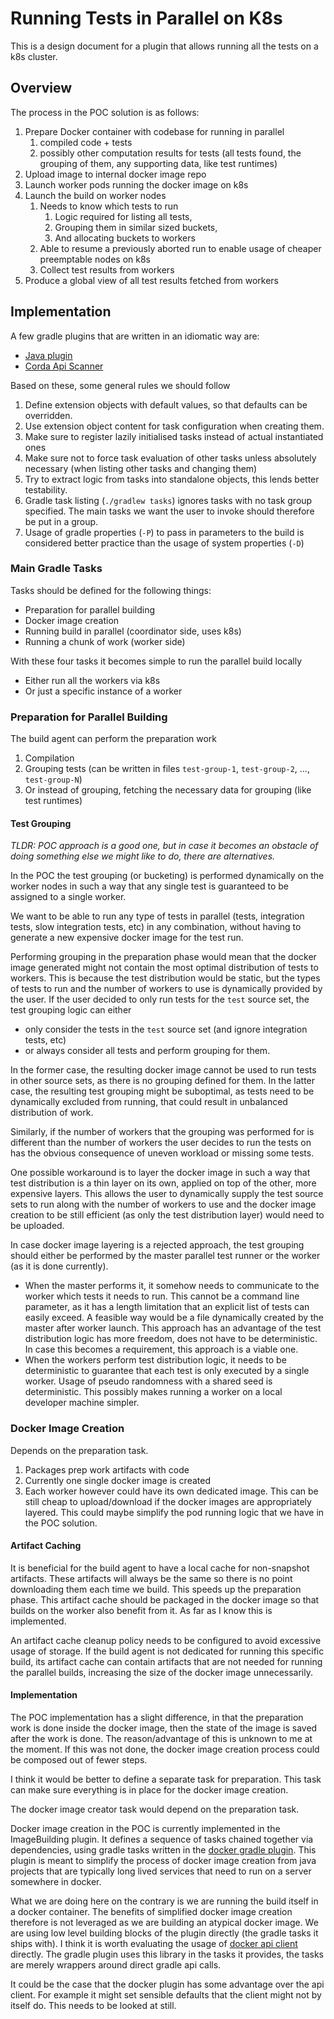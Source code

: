 # Running Tests in Parallel on K8s

This is a design document for a plugin that allows running all the tests on a k8s cluster.

## Overview

The process in the POC solution is as follows:

1. Prepare Docker container with codebase for running in parallel
    1. compiled code + tests
    1. possibly other computation results for tests
    (all tests found, the grouping of them, any supporting data, like test runtimes)
1. Upload image to internal docker image repo
1. Launch worker pods running the docker image on k8s
1. Launch the build on worker nodes
    1. Needs to know which tests to run
        1. Logic required for listing all tests,
        1. Grouping them in similar sized buckets,
        1. And allocating buckets to workers
    1. Able to resume a previously aborted run to enable
    usage of cheaper preemptable nodes on k8s
    1. Collect test results from workers
1. Produce a global view of all test results fetched from workers

## Implementation

A few gradle plugins that are written in an idiomatic way are:
- [Java plugin][java]
- [Corda Api Scanner][apiscan]

[java]: https://github.com/gradle/gradle/blob/master/subprojects/plugins/src/main/java/org/gradle/api/plugins/JavaPlugin.java
[apiscan]: https://github.com/corda/corda-gradle-plugins/tree/master/api-scanner

Based on these, some general rules we should follow

1. Define extension objects with default values, so that defaults can be overridden.
1. Use extension object content for task configuration when creating them.
1. Make sure to register lazily initialised tasks instead of actual instantiated ones
1. Make sure not to force task evaluation of other tasks unless absolutely necessary
(when listing other tasks and changing them)
1. Try to extract logic from tasks into standalone objects, this lends better testability.
1. Gradle task listing (`./gradlew tasks`) ignores tasks with no task group specified.
The main tasks we want the user to invoke should therefore be put in a group.
1. Usage of gradle properties (`-P`) to pass in parameters to the build is considered
better practice than the usage of system properties (`-D`)

### Main Gradle Tasks

Tasks should be defined for the following things:

- Preparation for parallel building
- Docker image creation
- Running build in parallel (coordinator side, uses k8s)
- Running a chunk of work (worker side)

With these four tasks it becomes simple to run the parallel build locally
- Either run all the workers via k8s
- Or just a specific instance of a worker

### Preparation for Parallel Building

The build agent can perform the preparation work

1. Compilation
1. Grouping tests (can be written in files `test-group-1`, `test-group-2`, ..., `test-group-N`)
1. Or instead of grouping, fetching the necessary data for grouping (like test runtimes)

#### Test Grouping

_TLDR: POC approach is a good one, but in case it becomes an obstacle of doing something
else we might like to do, there are alternatives._

In the POC the test grouping (or bucketing) is performed dynamically on the worker nodes
in such a way that any single test is guaranteed to be assigned to a single worker.

We want to be able to run any type of tests in parallel (tests, integration tests,
slow integration tests, etc) in any combination, without having to generate a new
expensive docker image for the test run.

Performing grouping in the preparation phase would mean that the docker image generated
might not contain the most optimal distribution of tests to workers.
This is because the test distribution would be static, but the types of tests to run
and the number of workers to use is dynamically provided by the user.
If the user decided to only run tests for the `test` source set, the test grouping logic
can either

- only consider the tests in the `test` source set (and ignore integration tests, etc)
- or always consider all tests and perform grouping for them.

In the former case, the resulting docker image cannot be used to run tests in other source
sets, as there is no grouping defined for them.
In the latter case, the resulting test grouping might be suboptimal, as tests need to be 
dynamically excluded from running, that could result in unbalanced distribution of work.

Similarly, if the number of workers that the grouping was performed for is different
than the number of workers the user decides to run the tests on has the obvious consequence
of uneven workload or missing some tests.

One possible workaround is to layer the docker image in such a way that test distribution
is a thin layer on its own, applied on top of the other, more expensive layers.
This allows the user to dynamically supply the test source sets to run
along with the number of workers to use and the docker image creation to be still efficient
(as only the test distribution layer) would need to be uploaded.

In case docker image layering is a rejected approach, the test grouping should either
be performed by the master parallel test runner or the worker (as it is done currently).
- When the master performs it, it somehow needs to communicate to the worker
which tests it needs to run.
This cannot be a command line parameter, as it has a length limitation that an
explicit list of tests can easily exceed.
A feasible way would be a file dynamically created by the master after worker launch.
This approach has an advantage of the test distribution logic has more freedom,
does not have to be deterministic.
In case this becomes a requirement, this approach is a viable one.
- When the workers perform test distribution logic, it needs to be deterministic to
guarantee that each test is only executed by a single worker.
Usage of pseudo randomness with a shared seed is deterministic.
This possibly makes running a worker on a local developer machine simpler.

### Docker Image Creation

Depends on the preparation task.

1. Packages prep work artifacts with code
1. Currently one single docker image is created
1. Each worker however could have its own dedicated image.
This can be still cheap to upload/download if the docker images are appropriately layered.
This could maybe simplify the pod running logic that we have in the POC solution.

#### Artifact Caching

It is beneficial for the build agent to have a local cache for non-snapshot artifacts.
These artifacts will always be the same so there is no point downloading them each time we build.
This speeds up the preparation phase.
This artifact cache should be packaged in the docker image so that builds on the worker also
benefit from it.
As far as I know this is implemented.

An artifact cache cleanup policy needs to be configured to avoid excessive usage of storage.
If the build agent is not dedicated for running this specific build, its artifact cache
can contain artifacts that are not needed for running the parallel builds, increasing the size
of the docker image unnecessarily.

#### Implementation

The POC implementation has a slight difference, in that the preparation work
is done inside the docker image, then the state of the image is saved after the work is done.
The reason/advantage of this is unknown to me at the moment.
If this was not done, the docker image creation process could be composed out of fewer steps.

I think it would be better to define a separate task for preparation.
This task can make sure everything is in place for the docker image creation.

The docker image creator task would depend on the preparation task.

Docker image creation in the POC is currently implemented in the ImageBuilding plugin.
It defines a sequence of tasks chained together via dependencies, using gradle tasks written
in the [docker gradle plugin][dgp].
This plugin is meant to simplify the process of docker image creation from java projects
that are typically long lived services that need to run on a server somewhere in docker.

What we are doing here on the contrary is we are running the build itself in a docker container.
The benefits of simplified docker image creation therefore is not leveraged as we are
building an atypical docker image.
We are using low level building blocks of the plugin directly (the gradle tasks it ships with).
I think it is worth evaluating the usage of [docker api client][dapi] directly.
The gradle plugin uses this library in the tasks it provides, the tasks are merely wrappers
around direct gradle api calls.

[dgp]: https://bmuschko.github.io/gradle-docker-plugin/
[dapi]: https://github.com/docker-java/docker-java

It could be the case that the docker plugin has some advantage over the api client.
For example it might set sensible defaults that the client might not by itself do.
This needs to be looked at still.

### 